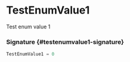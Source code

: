# TestEnumValue1

Test enum value 1

### Signature {#testenumvalue1-signature}

```typescript
TestEnumValue1 = 0
```

